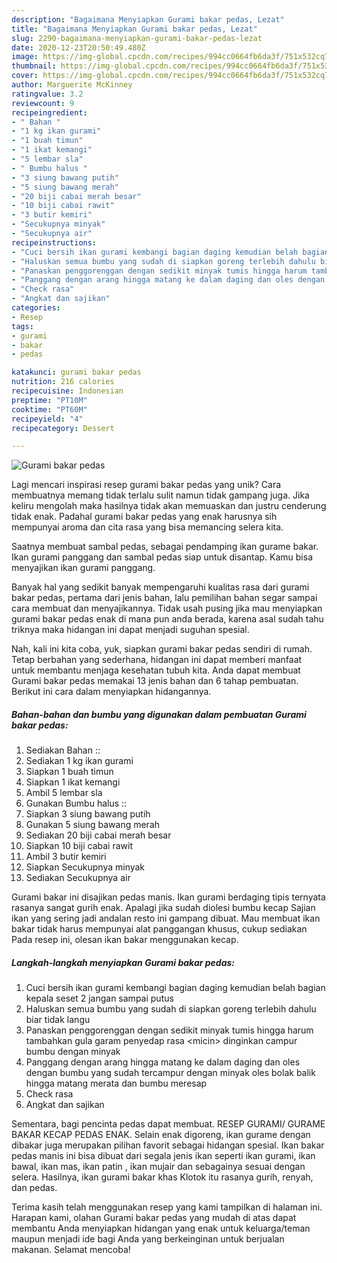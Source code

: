 ```yaml
---
description: "Bagaimana Menyiapkan Gurami bakar pedas, Lezat"
title: "Bagaimana Menyiapkan Gurami bakar pedas, Lezat"
slug: 2290-bagaimana-menyiapkan-gurami-bakar-pedas-lezat
date: 2020-12-23T20:50:49.480Z
image: https://img-global.cpcdn.com/recipes/994cc0664fb6da3f/751x532cq70/gurami-bakar-pedas-foto-resep-utama.jpg
thumbnail: https://img-global.cpcdn.com/recipes/994cc0664fb6da3f/751x532cq70/gurami-bakar-pedas-foto-resep-utama.jpg
cover: https://img-global.cpcdn.com/recipes/994cc0664fb6da3f/751x532cq70/gurami-bakar-pedas-foto-resep-utama.jpg
author: Marguerite McKinney
ratingvalue: 3.2
reviewcount: 9
recipeingredient:
- " Bahan "
- "1 kg ikan gurami"
- "1 buah timun"
- "1 ikat kemangi"
- "5 lembar sla"
- " Bumbu halus "
- "3 siung bawang putih"
- "5 siung bawang merah"
- "20 biji cabai merah besar"
- "10 biji cabai rawit"
- "3 butir kemiri"
- "Secukupnya minyak"
- "Secukupnya air"
recipeinstructions:
- "Cuci bersih ikan gurami kembangi bagian daging kemudian belah bagian kepala seset 2 jangan sampai putus"
- "Haluskan semua bumbu yang sudah di siapkan goreng terlebih dahulu biar tidak langu"
- "Panaskan penggorenggan dengan sedikit minyak tumis hingga harum tambahkan gula garam penyedap rasa &lt;micin&gt; dinginkan campur bumbu dengan minyak"
- "Panggang dengan arang hingga matang ke dalam daging dan oles dengan bumbu yang sudah tercampur dengan minyak oles bolak balik hingga matang merata dan bumbu meresap"
- "Check rasa"
- "Angkat dan sajikan"
categories:
- Resep
tags:
- gurami
- bakar
- pedas

katakunci: gurami bakar pedas 
nutrition: 216 calories
recipecuisine: Indonesian
preptime: "PT10M"
cooktime: "PT60M"
recipeyield: "4"
recipecategory: Dessert

---
```



![Gurami bakar pedas](https://img-global.cpcdn.com/recipes/994cc0664fb6da3f/751x532cq70/gurami-bakar-pedas-foto-resep-utama.jpg)

Lagi mencari inspirasi resep gurami bakar pedas yang unik? Cara membuatnya memang tidak terlalu sulit namun tidak gampang juga. Jika keliru mengolah maka hasilnya tidak akan memuaskan dan justru cenderung tidak enak. Padahal gurami bakar pedas yang enak harusnya sih mempunyai aroma dan cita rasa yang bisa memancing selera kita.

Saatnya membuat sambal pedas, sebagai pendamping ikan gurame bakar. Ikan gurami panggang dan sambal pedas siap untuk disantap. Kamu bisa menyajikan ikan gurami panggang.

Banyak hal yang sedikit banyak mempengaruhi kualitas rasa dari gurami bakar pedas, pertama dari jenis bahan, lalu pemilihan bahan segar sampai cara membuat dan menyajikannya. Tidak usah pusing jika mau menyiapkan gurami bakar pedas enak di mana pun anda berada, karena asal sudah tahu triknya maka hidangan ini dapat menjadi suguhan spesial.


Nah, kali ini kita coba, yuk, siapkan gurami bakar pedas sendiri di rumah. Tetap berbahan yang sederhana, hidangan ini dapat memberi manfaat untuk membantu menjaga kesehatan tubuh kita. Anda dapat membuat Gurami bakar pedas memakai 13 jenis bahan dan 6 tahap pembuatan. Berikut ini cara dalam menyiapkan hidangannya.

<!--inarticleads1-->

##### Bahan-bahan dan bumbu yang digunakan dalam pembuatan Gurami bakar pedas:

1. Sediakan  Bahan ::
1. Sediakan 1 kg ikan gurami
1. Siapkan 1 buah timun
1. Siapkan 1 ikat kemangi
1. Ambil 5 lembar sla
1. Gunakan  Bumbu halus ::
1. Siapkan 3 siung bawang putih
1. Gunakan 5 siung bawang merah
1. Sediakan 20 biji cabai merah besar
1. Siapkan 10 biji cabai rawit
1. Ambil 3 butir kemiri
1. Siapkan Secukupnya minyak
1. Sediakan Secukupnya air


Gurami bakar ini disajikan pedas manis. Ikan gurami berdaging tipis ternyata rasanya sangat gurih enak. Apalagi jika sudah diolesi bumbu kecap Sajian ikan yang sering jadi andalan resto ini gampang dibuat. Mau membuat ikan bakar tidak harus mempunyai alat panggangan khusus, cukup sediakan Pada resep ini, olesan ikan bakar menggunakan kecap. 

<!--inarticleads2-->

##### Langkah-langkah menyiapkan Gurami bakar pedas:

1. Cuci bersih ikan gurami kembangi bagian daging kemudian belah bagian kepala seset 2 jangan sampai putus
1. Haluskan semua bumbu yang sudah di siapkan goreng terlebih dahulu biar tidak langu
1. Panaskan penggorenggan dengan sedikit minyak tumis hingga harum tambahkan gula garam penyedap rasa &lt;micin&gt; dinginkan campur bumbu dengan minyak
1. Panggang dengan arang hingga matang ke dalam daging dan oles dengan bumbu yang sudah tercampur dengan minyak oles bolak balik hingga matang merata dan bumbu meresap
1. Check rasa
1. Angkat dan sajikan


Sementara, bagi pencinta pedas dapat membuat. RESEP GURAMI/ GURAME BAKAR KECAP PEDAS ENAK. Selain enak digoreng, ikan gurame dengan dibakar juga merupakan pilihan favorit sebagai hidangan spesial. Ikan bakar pedas manis ini bisa dibuat dari segala jenis ikan seperti ikan gurami, ikan bawal, ikan mas, ikan patin , ikan mujair dan sebagainya sesuai dengan selera. Hasilnya, ikan gurami bakar khas Klotok itu rasanya gurih, renyah, dan pedas. 

Terima kasih telah menggunakan resep yang kami tampilkan di halaman ini. Harapan kami, olahan Gurami bakar pedas yang mudah di atas dapat membantu Anda menyiapkan hidangan yang enak untuk keluarga/teman maupun menjadi ide bagi Anda yang berkeinginan untuk berjualan makanan. Selamat mencoba!
